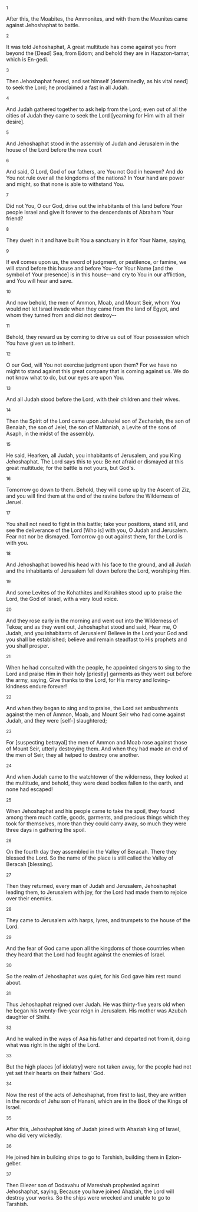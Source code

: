 <sup>1</sup> 

After this, the Moabites, the Ammonites, and with them the Meunites came against Jehoshaphat to battle. 

<sup>2</sup> 

It was told Jehoshaphat, A great multitude has come against you from beyond the [Dead] Sea, from Edom; and behold they are in Hazazon-tamar, which is En-gedi. 

<sup>3</sup> 

Then Jehoshaphat feared, and set himself [determinedly, as his vital need] to seek the Lord; he proclaimed a fast in all Judah. 

<sup>4</sup> 

And Judah gathered together to ask help from the Lord; even out of all the cities of Judah they came to seek the Lord [yearning for Him with all their desire]. 

<sup>5</sup> 

And Jehoshaphat stood in the assembly of Judah and Jerusalem in the house of the Lord before the new court 

<sup>6</sup> 

And said, O Lord, God of our fathers, are You not God in heaven? And do You not rule over all the kingdoms of the nations? In Your hand are power and might, so that none is able to withstand You. 

<sup>7</sup> 

Did not You, O our God, drive out the inhabitants of this land before Your people Israel and give it forever to the descendants of Abraham Your friend? 

<sup>8</sup> 

They dwelt in it and have built You a sanctuary in it for Your Name, saying, 

<sup>9</sup> 

If evil comes upon us, the sword of judgment, or pestilence, or famine, we will stand before this house and before You--for Your Name [and the symbol of Your presence] is in this house--and cry to You in our affliction, and You will hear and save. 

<sup>10</sup> 

And now behold, the men of Ammon, Moab, and Mount Seir, whom You would not let Israel invade when they came from the land of Egypt, and whom they turned from and did not destroy-- 

<sup>11</sup> 

Behold, they reward us by coming to drive us out of Your possession which You have given us to inherit. 

<sup>12</sup> 

O our God, will You not exercise judgment upon them? For we have no might to stand against this great company that is coming against us. We do not know what to do, but our eyes are upon You. 

<sup>13</sup> 

And all Judah stood before the Lord, with their children and their wives. 

<sup>14</sup> 

Then the Spirit of the Lord came upon Jahaziel son of Zechariah, the son of Benaiah, the son of Jeiel, the son of Mattaniah, a Levite of the sons of Asaph, in the midst of the assembly. 

<sup>15</sup> 

He said, Hearken, all Judah, you inhabitants of Jerusalem, and you King Jehoshaphat. The Lord says this to you: Be not afraid or dismayed at this great multitude; for the battle is not yours, but God's. 

<sup>16</sup> 

Tomorrow go down to them. Behold, they will come up by the Ascent of Ziz, and you will find them at the end of the ravine before the Wilderness of Jeruel. 

<sup>17</sup> 

You shall not need to fight in this battle; take your positions, stand still, and see the deliverance of the Lord [Who is] with you, O Judah and Jerusalem. Fear not nor be dismayed. Tomorrow go out against them, for the Lord is with you. 

<sup>18</sup> 

And Jehoshaphat bowed his head with his face to the ground, and all Judah and the inhabitants of Jerusalem fell down before the Lord, worshiping Him. 

<sup>19</sup> 

And some Levites of the Kohathites and Korahites stood up to praise the Lord, the God of Israel, with a very loud voice. 

<sup>20</sup> 

And they rose early in the morning and went out into the Wilderness of Tekoa; and as they went out, Jehoshaphat stood and said, Hear me, O Judah, and you inhabitants of Jerusalem! Believe in the Lord your God and you shall be established; believe and remain steadfast to His prophets and you shall prosper. 

<sup>21</sup> 

When he had consulted with the people, he appointed singers to sing to the Lord and praise Him in their holy [priestly] garments as they went out before the army, saying, Give thanks to the Lord, for His mercy and loving-kindness endure forever! 

<sup>22</sup> 

And when they began to sing and to praise, the Lord set ambushments against the men of Ammon, Moab, and Mount Seir who had come against Judah, and they were [self-] slaughtered; 

<sup>23</sup> 

For [suspecting betrayal] the men of Ammon and Moab rose against those of Mount Seir, utterly destroying them. And when they had made an end of the men of Seir, they all helped to destroy one another. 

<sup>24</sup> 

And when Judah came to the watchtower of the wilderness, they looked at the multitude, and behold, they were dead bodies fallen to the earth, and none had escaped! 

<sup>25</sup> 

When Jehoshaphat and his people came to take the spoil, they found among them much cattle, goods, garments, and precious things which they took for themselves, more than they could carry away, so much they were three days in gathering the spoil. 

<sup>26</sup> 

On the fourth day they assembled in the Valley of Beracah. There they blessed the Lord. So the name of the place is still called the Valley of Beracah [blessing]. 

<sup>27</sup> 

Then they returned, every man of Judah and Jerusalem, Jehoshaphat leading them, to Jerusalem with joy, for the Lord had made them to rejoice over their enemies. 

<sup>28</sup> 

They came to Jerusalem with harps, lyres, and trumpets to the house of the Lord. 

<sup>29</sup> 

And the fear of God came upon all the kingdoms of those countries when they heard that the Lord had fought against the enemies of Israel. 

<sup>30</sup> 

So the realm of Jehoshaphat was quiet, for his God gave him rest round about. 

<sup>31</sup> 

Thus Jehoshaphat reigned over Judah. He was thirty-five years old when he began his twenty-five-year reign in Jerusalem. His mother was Azubah daughter of Shilhi. 

<sup>32</sup> 

And he walked in the ways of Asa his father and departed not from it, doing what was right in the sight of the Lord. 

<sup>33</sup> 

But the high places [of idolatry] were not taken away, for the people had not yet set their hearts on their fathers' God. 

<sup>34</sup> 

Now the rest of the acts of Jehoshaphat, from first to last, they are written in the records of Jehu son of Hanani, which are in the Book of the Kings of Israel. 

<sup>35</sup> 

After this, Jehoshaphat king of Judah joined with Ahaziah king of Israel, who did very wickedly. 

<sup>36</sup> 

He joined him in building ships to go to Tarshish, building them in Ezion-geber. 

<sup>37</sup> 

Then Eliezer son of Dodavahu of Mareshah prophesied against Jehoshaphat, saying, Because you have joined Ahaziah, the Lord will destroy your works. So the ships were wrecked and unable to go to Tarshish.